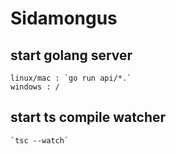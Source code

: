 # Sidamongus

## start golang server

    linux/mac : `go run api/*.`
    windows : /

## start ts compile watcher 

    `tsc --watch`
